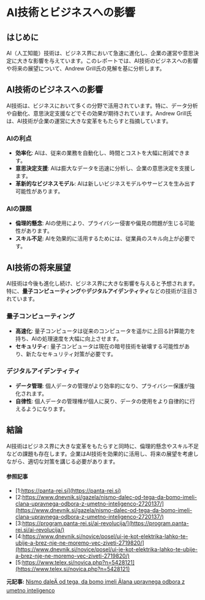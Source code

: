 # AI技術とビジネスへの影響

## はじめに

AI（人工知能）技術は、ビジネス界において急速に進化し、企業の運営や意思決定に大きな影響を与えています。このレポートでは、AI技術のビジネスへの影響や将来の展望について、Andrew Grill氏の見解を基に分析します。

## AI技術のビジネスへの影響

AI技術は、ビジネスにおいて多くの分野で活用されています。特に、データ分析や自動化、意思決定支援などでその効果が期待されています。Andrew Grill氏は、AI技術が企業の運営に大きな変革をもたらすと指摘しています。

### AIの利点

- **効率化**: AIは、従来の業務を自動化し、時間とコストを大幅に削減できます。
- **意思決定支援**: AIは膨大なデータを迅速に分析し、企業の意思決定を支援します。
- **革新的なビジネスモデル**: AIは新しいビジネスモデルやサービスを生み出す可能性があります。

### AIの課題

- **倫理的懸念**: AIの使用により、プライバシー侵害や偏見の問題が生じる可能性があります。
- **スキル不足**: AIを効果的に活用するためには、従業員のスキル向上が必要です。

## AI技術の将来展望

AI技術は今後も進化し続け、ビジネス界に大きな影響を与えると予想されます。特に、**量子コンピューティング**や**デジタルアイデンティティ**などの技術が注目されています。

### 量子コンピューティング

- **高速化**: 量子コンピュータは従来のコンピュータを遥かに上回る計算能力を持ち、AIの処理速度を大幅に向上させます。
- **セキュリティ**: 量子コンピュータは現在の暗号技術を破壊する可能性があり、新たなセキュリティ対策が必要です。

### デジタルアイデンティティ

- **データ管理**: 個人データの管理がより効率的になり、プライバシー保護が強化されます。
- **自律性**: 個人データの管理権が個人に戻り、データの使用をより自律的に行えるようになります。

## 結論

AI技術はビジネス界に大きな変革をもたらすと同時に、倫理的懸念やスキル不足などの課題も存在します。企業はAI技術を効果的に活用し、将来の展望を考慮しながら、適切な対策を講じる必要があります。

#### 参照記事
- [1:https://panta-rei.si](https://panta-rei.si)
- [2:https://www.dnevnik.si/gazela/nismo-dalec-od-tega-da-bomo-imeli-clana-upravnega-odbora-z-umetno-inteligenco-2720137/](https://www.dnevnik.si/gazela/nismo-dalec-od-tega-da-bomo-imeli-clana-upravnega-odbora-z-umetno-inteligenco-2720137/)
- [3:https://program.panta-rei.si/ai-revolucija/](https://program.panta-rei.si/ai-revolucija/)
- [4:https://www.dnevnik.si/novice/posel/ui-je-kot-elektrika-lahko-te-ubije-a-brez-nje-ne-moremo-vec-ziveti-2719820/](https://www.dnevnik.si/novice/posel/ui-je-kot-elektrika-lahko-te-ubije-a-brez-nje-ne-moremo-vec-ziveti-2719820/)
- [5:https://www.telex.si/novica.php?n=5428121](https://www.telex.si/novica.php?n=5428121)


**元記事:** [Nismo daleÄ od tega, da bomo imeli Älana upravnega odbora z umetno inteligenco](https://www.dnevnik.si/gazela/nismo-dalec-od-tega-da-bomo-imeli-clana-upravnega-odbora-z-umetno-inteligenco-2720137/)